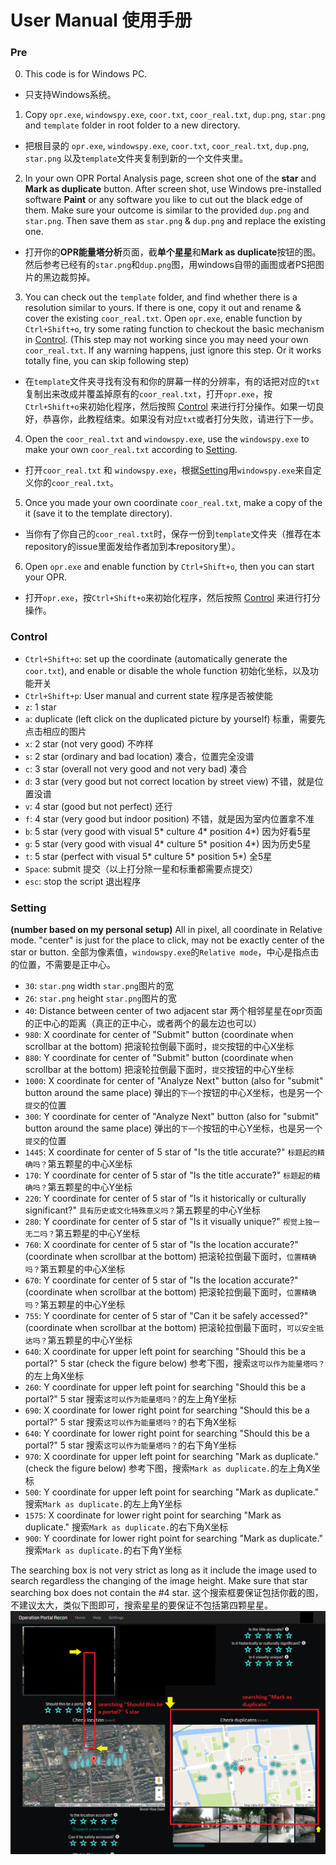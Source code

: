 # User Manual 使用手册

### Pre
0. This code is for Windows PC.
* 只支持Windows系统。
1. Copy `opr.exe`, `windowspy.exe`, `coor.txt`, `coor_real.txt`, `dup.png`, `star.png` and `template` folder in root folder to a new directory.
* 把根目录的 `opr.exe`, `windowspy.exe`, `coor.txt`, `coor_real.txt`, `dup.png`, `star.png` 以及`template`文件夹复制到新的一个文件夹里。
2. In your own OPR Portal Analysis page, screen shot one of the **star** and **Mark as duplicate** button. After screen shot, use Windows pre-installed software **Paint** or any software you like to cut out the black edge of them. Make sure your outcome is similar to the provided `dup.png` and `star.png`. Then save them as `star.png` & `dup.png` and replace the existing one.
* 打开你的**OPR能量塔分析**页面，截**单个星星**和**Mark as duplicate**按钮的图。然后参考已经有的`star.png`和`dup.png`图，用windows自带的画图或者PS把图片的黑边裁剪掉。
3. You can check out the `template` folder, and find whether there is a resolution similar to yours. If there is one, copy it out and rename & cover the existing `coor_real.txt`. Open `opr.exe`, enable function by `Ctrl+Shift+o`, try some rating function to checkout the basic mechanism in [Control](#control). (This step may not working since you may need your own `coor_real.txt`. If any warning happens, just ignore this step. Or it works totally fine, you can skip following step)
* 在`template`文件夹寻找有没有和你的屏幕一样的分辨率，有的话把对应的`txt`复制出来改成并覆盖掉原有的`coor_real.txt`，打开`opr.exe`，按`Ctrl+Shift+o`来初始化程序，然后按照 [Control](#control) 来进行打分操作。如果一切良好，恭喜你，此教程结束。如果没有对应`txt`或者打分失败，请进行下一步。
4. Open the `coor_real.txt` and `windowspy.exe`, use the `windowspy.exe` to make your own `coor_real.txt` according to [Setting](#setting).
* 打开`coor_real.txt` 和 `windowspy.exe`，根据[Setting](#setting)用`windowspy.exe`来自定义你的`coor_real.txt`。
5. Once you made your own coordinate `coor_real.txt`, make a copy of the it (save it to the template directory).
* 当你有了你自己的`coor_real.txt`时，保存一份到`template`文件夹（推荐在本repository的issue里面发给作者加到本repository里）。
6. Open `opr.exe` and enable function by `Ctrl+Shift+o`, then you can start your OPR.
* 打开`opr.exe`，按`Ctrl+Shift+o`来初始化程序，然后按照 [Control](#control) 来进行打分操作。

### Control
- `Ctrl+Shift+o`: set up the coordinate (automatically generate the `coor.txt`), and enable or disable the whole function 初始化坐标，以及功能开关
- `Ctrl+Shift+p`: User manual and current state 程序是否被使能
- `z`: 1 star
- `a`: duplicate (left click on the duplicated picture by yourself) 标重，需要先点击相应的图片
- `x`: 2 star (not very good) 不咋样
- `s`: 2 star (ordinary and bad location) 凑合，位置完全没谱
- `c`: 3 star (overall not very good and not very bad) 凑合
- `d`: 3 star (very good but not correct location by street view) 不错，就是位置没谱
- `v`: 4 star (good but not perfect) 还行
- `f`: 4 star (very good but indoor position) 不错，就是因为室内位置拿不准
- `b`: 5 star (very good with visual 5* culture 4* position 4*) 因为好看5星
- `g`: 5 star (very good with visual 4* culture 5* position 4*) 因为历史5星
- `t`: 5 star (perfect with visual 5* culture 5* position 5*) 全5星
- `Space`: submit 提交（以上打分除一星和标重都需要点提交）
- `esc`: stop the script 退出程序

### Setting 
**(number based on my personal setup)** 
All in pixel, all coordinate in Relative mode. "center" is just for the place to click, may not be exactly center of the star or button.
全部为像素值，`windowspy.exe`的`Relative mode`，中心是指点击的位置，不需要是正中心。
- `30`: `star.png` width `star.png`图片的宽
- `26`: `star.png` height `star.png`图片的宽
- `40`: Distance between center of two adjacent star 两个相邻星星在opr页面的正中心的距离（真正的正中心，或者两个的最左边也可以）
- `980`: X coordinate for center of "Submit" button (coordinate when scrollbar at the bottom) 把滚轮拉倒最下面时，`提交`按钮的中心X坐标
- `880`: Y coordinate for center of "Submit" button (coordinate when scrollbar at the bottom) 把滚轮拉倒最下面时，`提交`按钮的中心Y坐标
- `1000`: X coordinate for center of "Analyze Next" button (also for "submit" button around the same place) 弹出的`下一个`按钮的中心X坐标，也是另一个`提交`的位置
- `300`: Y coordinate for center of "Analyze Next" button (also for "submit" button around the same place) 弹出的`下一个`按钮的中心Y坐标，也是另一个`提交`的位置
- `1445`: X coordinate for center of 5 star of "Is the title accurate?" `标题起的精确吗？`第五颗星的中心X坐标
- `170`: Y coordinate for center of 5 star of "Is the title accurate?" `标题起的精确吗？`第五颗星的中心Y坐标
- `220`: Y coordinate for center of 5 star of "Is it historically or culturally significant?" `具有历史或文化特殊意义吗？`第五颗星的中心Y坐标
- `280`: Y coordinate for center of 5 star of "Is it visually unique?" `视觉上独一无二吗？`第五颗星的中心Y坐标
- `760`: X coordinate for center of 5 star of "Is the location accurate?" (coordinate when scrollbar at the bottom) 把滚轮拉倒最下面时，`位置精确吗？`第五颗星的中心X坐标
- `670`: Y coordinate for center of 5 star of "Is the location accurate?" (coordinate when scrollbar at the bottom) 把滚轮拉倒最下面时，`位置精确吗？`第五颗星的中心Y坐标
- `755`: Y coordinate for center of 5 star of "Can it be safely accessed?" (coordinate when scrollbar at the bottom) 把滚轮拉倒最下面时，`可以安全抵达吗？`第五颗星的中心Y坐标
- `640`: X coordinate for upper left point for searching "Should this be a portal?" 5 star (check the figure below) 参考下图，搜索`这可以作为能量塔吗？`的左上角X坐标
- `260`: Y coordinate for upper left point for searching "Should this be a portal?" 5 star 搜索`这可以作为能量塔吗？`的左上角Y坐标
- `690`: X coordinate for lower right point for searching "Should this be a portal?" 5 star 搜索`这可以作为能量塔吗？`的右下角X坐标
- `640`: Y coordinate for lower right point for searching "Should this be a portal?" 5 star 搜索`这可以作为能量塔吗？`的右下角Y坐标
- `970`: X coordinate for upper left point for searching "Mark as duplicate." (check the figure below) 参考下图，搜索`Mark as duplicate.`的左上角X坐标
- `500`: Y coordinate for upper left point for searching "Mark as duplicate." 搜索`Mark as duplicate.`的左上角Y坐标
- `1575`: X coordinate for lower right point for searching "Mark as duplicate." 搜索`Mark as duplicate.`的右下角X坐标
- `900`: Y coordinate for lower right point for searching "Mark as duplicate." 搜索`Mark as duplicate.`的右下角Y坐标

The searching box is not very strict as long as it include the image used to search regardless the changing of the image height. Make sure that star searching box does not contain the #4 star.
这个搜索框要保证包括你截的图，不建议太大，类似下图即可，搜索星星的要保证不包括第四颗星星。
![figure](extra/box.png)
